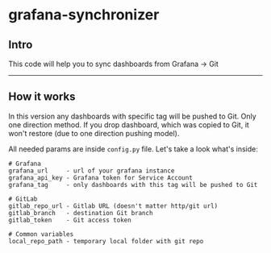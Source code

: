 # grafana-synchronizer

## Intro

This code will help you to sync dashboards from Grafana -> Git

---

## How it works

In this version any dashboards with specific tag will be pushed to Git. Only one direction method. If you drop dashboard, which was copied to Git, it won't restore (due to one direction  pushing model).

All needed params are inside `config.py` file. Let's take a look what's inside:

```
# Grafana
grafana_url     - url of your grafana instance
grafana_api_key - Grafana token for Service Account
grafana_tag     - only dashboards with this tag will be pushed to Git

# GitLab
gitlab_repo_url - Gitlab URL (doesn't matter http/git url)
gitlab_branch   - destination Git branch
gitlab_token    - Git access token

# Common variables
local_repo_path - temporary local folder with git repo
```


